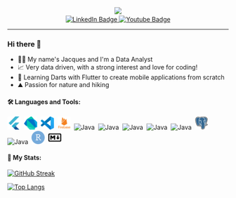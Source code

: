 <div id="header" align="center">
  <img src="https://media.giphy.com/media/v1.Y2lkPTc5MGI3NjExOTU2YThkY2RkNWFiYWFmOThkZWU5ZDFhMzdiYTQ0MmVmY2I3YjU2MyZlcD12MV9pbnRlcm5hbF9naWZzX2dpZklkJmN0PXM/HEPwfdu6T6svpPE1eN/giphy.gif" width="150"/>

<div id="badges">
  <a href="https://www.linkedin.com/in/jacques-hervochon-27448898/?locale=en_US">
    <img src="https://img.shields.io/badge/LinkedIn-blue?style=for-the-badge&logo=linkedin&logoColor=white" alt="LinkedIn Badge"/>
  </a>
  <a href="https://www.youtube.com/@jacqueshervochon5099/videos">
  <img src="https://img.shields.io/badge/YouTube-red?style=for-the-badge&logo=youtube&logoColor=white" alt="Youtube Badge"/>
  </a>
</div>
</div>  

--- 

### Hi there  👋
 
 - 👨‍💻 My name's Jacques and I'm a Data Analyst 
 - 📈 Very data driven, with a strong interest and love for coding! 
 - 💬 Learning Darts with Flutter to create mobile applications from scratch 
 - ⛰️ Passion for nature and hiking

#### 🛠️ Languages and Tools:
<div>
    <img src="https://github.com/devicons/devicon/blob/master/icons/flutter/flutter-original.svg" title="Flutter" alt="Java" width="30" height="30"/>&nbsp;
    <img src="https://github.com/devicons/devicon/blob/master/icons/dart/dart-original.svg" title="Dart" alt="Java" width="30" height="30"/>&nbsp;
    <img src="https://github.com/devicons/devicon/blob/master/icons/vscode/vscode-original.svg" title="VSCode" alt="Java" width="30" height="30"/>&nbsp;
    <img src="https://github.com/devicons/devicon/blob/master/icons/firebase/firebase-plain-wordmark.svg" title="Firebase" alt="Java" width="30" height="30"/>&nbsp;
    <img src="https://henriblancke.gallerycdn.vsassets.io/extensions/henriblancke/vscode-dbt-formatter/1.0.1/1586995554014/Microsoft.VisualStudio.Services.Icons.Default" title="dbt" alt="Java" width="30" height="30"/>&nbsp;
    <img src="https://avatars.githubusercontent.com/u/10746780?s=280&v=4" title="Redash" alt="Java" width="30" height="30"/>&nbsp;
    <img src="https://lh3.googleusercontent.com/SL-zhI5eLuR-P2Ei1dTgcpEMlBLDcx4enkHVLzqE2deyD7eXlhp3l8fliVMJd4JrceekY952chneRzUSmQeA" title="SuperQuery" alt="Java" width="30" height="30"/>&nbsp;
    <img src="https://upload.wikimedia.org/wikipedia/commons/thumb/c/c9/DataGrip.svg/1024px-DataGrip.svg.png" title="DataGrip" alt="Java" width="30" height="30"/>&nbsp;
    <img src="https://cdn.icon-icons.com/icons2/2699/PNG/512/google_bigquery_logo_icon_168150.png" title="BigQuery" alt="Java" width="30" height="30"/>&nbsp;
    <img src="https://github.com/devicons/devicon/blob/master/icons/postgresql/postgresql-original.svg" title="PostgreSQL" alt="Java" width="30" height="30"/>&nbsp;
    <img src="https://comunidadbioinfo.github.io/cdsb2021_workflows/img/shiny_1.png" title="RShiny" alt="Java" width="30" height="30"/>&nbsp;
    <img src="https://github.com/devicons/devicon/blob/master/icons/rstudio/rstudio-original.svg" title="RStudio" alt="Java" width="30" height="30"/>&nbsp;
    <img src="https://github.com/devicons/devicon/blob/master/icons/markdown/markdown-original.svg" title="Markdown" alt="Java" width="30" height="30"/>&nbsp;
  
#### 🚀 My Stats:
  
[![GitHub Streak](http://github-readme-streak-stats.herokuapp.com?user=jacquuouille&theme=blueberry-duo)](https://git.io/streak-stats)
  
[![Top Langs](https://github-readme-stats.vercel.app/api/top-langs/?username=jacquuouille&layout=compact)](https://github.com/anuraghazra/github-readme-stats)
